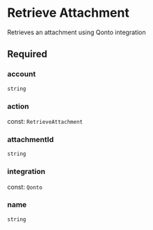 # Retrieve Attachment

Retrieves an attachment using Qonto integration

## Required

### account

`string`

### action

const: `RetrieveAttachment`

### attachmentId

`string`

### integration

const: `Qonto`

### name

`string`
